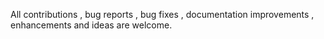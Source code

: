 All contributions , bug reports , bug fixes , documentation improvements , enhancements and ideas are welcome.
